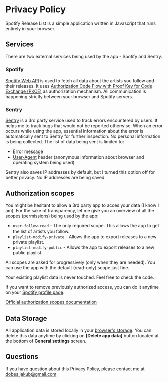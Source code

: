 # Privacy Policy

Spotify Release List is a simple application written in Javascript that runs entirely in your browser.

## Services

There are two external services being used by the app - Spotify and Sentry.

### Spotify

[Spotify Web API](https://developer.spotify.com/documentation/web-api/) is used to fetch all data about the artists you follow and their releases. It uses [Authorization Code Flow with Proof Key for Code Exchange (PKCE)](https://developer.spotify.com/documentation/general/guides/authorization-guide/#authorization-code-flow-with-proof-key-for-code-exchange-pkce) as authorization mechanism. All communication is happening strictly between your browser and Spotify servers.

### Sentry

[Sentry](https://sentry.io/) is a 3rd party service used to track errors encountered by users. It helps me to track bugs that would not be reported otherwise. When an error occurs while using the app, essential information about the error is automatically sent to Sentry for further inspection. No personal information is being collected. The list of data being sent is limited to:

- Error message
- [User-Agent](https://developer.mozilla.org/en-US/docs/Web/HTTP/Headers/User-Agent) header (anonymous information about browser and operating system being used)

Sentry also saves IP addresses by default, but I turned this option off for better privacy. No IP addresses are being saved.

## Authorization scopes

You might be hesitant to allow a 3rd party app to acces your data (I know I am). For the sake of transparency, let me give you an overview of all the scopes (permissions) being used by the app:

- `user-follow-read` - The only required scope. This allows the app to get the list of artists you follow.
- `playlist-modify-private` - Allows the app to export releases to a new private playlist.
- `playlist-modify-public` - Allows the app to export releases to a new public playlist.

All scopes are asked for progressively (only when they are needed). You can use the app with the default (read-only) scope just fine.

Your existing playlist data is never touched. Feel free to check the code.

If you want to remove previously authorized access, you can do it anytime on your [Spotify profile page](https://spotify.com/account/apps).

[Official authorization scopes documentation](https://developer.spotify.com/documentation/general/guides/scopes)

## Data Storage

All application data is stored locally in your [browser's storage](https://github.com/localForage/localForage). You can delete this data anytime by clicking on **[Delete app data]** button located at the bottom of **General settings** screen.

## Questions

If you have question about this Privacy Policy, please contact me at dobes.jakub@gmail.com
